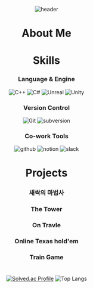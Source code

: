 <div align="center">

![header](https://capsule-render.vercel.app/api?type=transparent&color=gradient&height=300&section=header&text=Jaehyun%20Jung&height=150&fontSize=80&desc=Aspiring%20game%20developer&descAlignY=75&descAlign=61)

# About Me

# Skills
### Language & Engine
![C++](https://img.shields.io/badge/C++-00599C.svg?&style=for-the-badge&logo=C%2B%2B&logoColor=white)
![C#](https://img.shields.io/badge/C%23-239120?style=for-the-badge&logo=CSharp&logoColor=white)
![Unreal](https://img.shields.io/badge/Unreal-0E1128?style=for-the-badge&logo=unrealengine&logoColor=white)
![Unity](https://img.shields.io/badge/Unity-000000?style=for-the-badge&logo=Unity&logoColor=white)

### Version Control
![Git](https://img.shields.io/badge/Git-F05032?style=for-the-badge&logo=Git&logoColor=white)
![subversion](https://img.shields.io/badge/subversion-809CC9?style=for-the-badge&logo=subversion&logoColor=white)

### Co-work Tools
![github](https://img.shields.io/badge/github-181717?style=for-the-badge&logo=github&logoColor=white)
![notion](https://img.shields.io/badge/notion-000000?style=for-the-badge&logo=notion&logoColor=white)
![slack](https://img.shields.io/badge/slack-4A154B?style=for-the-badge&logo=slack&logoColor=white)

# Projects
### 새싹의 마법사

### The Tower

### On Travle

### Online Texas hold'em

### Train Game

#
<!--  
![RePro1202's GitHub stats](https://github-readme-stats.vercel.app/api?username=RePro1202&count_private=true&show_icons=true&theme=radical)
-->

[![Solved.ac Profile](http://mazassumnida.wtf/api/generate_badge?boj=op852456)](https://solved.ac/op852456)
![Top Langs](https://github-readme-stats.vercel.app/api/top-langs/?username=RePro1202&layout=compact&theme=dracula&count_private=true&hide=ShaderLab&langs_count=3)

</div>
